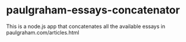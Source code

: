 # paulgraham-essays-concatenator
This is a node.js app that concatenates all the available essays in paulgraham.com/articles.html

